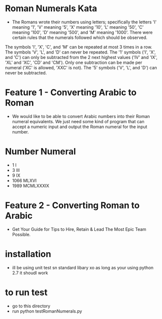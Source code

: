 # Roman Numerals Kata
* The Romans wrote their numbers using letters; specifically the letters 'I' meaning '1', 'V' meaning '5', 'X' meaning '10', 'L' meaning '50', 'C' meaning '100', 'D' meaning '500', and 'M' meaning '1000'. There were certain rules that the numerals followed which should be observed.

The symbols 'I', 'X', 'C', and 'M' can be repeated at most 3 times in a row. The symbols 'V', 'L', and 'D' can never be repeated. The '1' symbols ('I', 'X', and 'C') can only be subtracted from the 2 next highest values ('IV' and 'IX', 'XL' and 'XC', 'CD' and 'CM'). Only one subtraction can be made per numeral ('XC' is allowed, 'XXC' is not). The '5' symbols ('V', 'L', and 'D') can never be subtracted.

# Feature 1 - Converting Arabic to Roman
* We would like to be able to convert Arabic numbers into their Roman numeral equivalents. We just need some kind of program that can accept a numeric input and output the Roman numeral for the input number.

# Number        Numeral
* 1               I
* 3               III
* 9               IX 
* 1066            MLXVI
* 1989            MCMLXXXIX

# Feature 2 - Converting Roman to Arabic
* Get Your Guide for Tips to Hire, Retain & Lead The Most Epic Team Possible.

# installation
* ill be using unit test sn standard libary xo as long as your using python 2.7 it shoudl work

# to run test 
* go to this directory
* run python testRomanNumerals.py 

